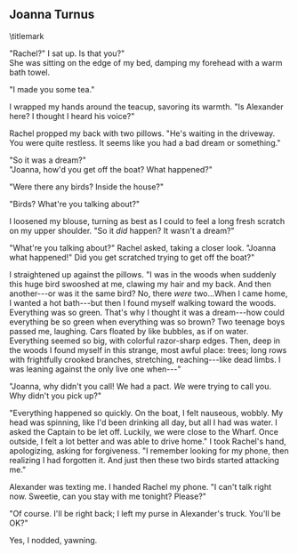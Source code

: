 ## Joanna Turnus
\titlemark

"Rachel?" I sat up. Is that you?"\
She was sitting on the edge of my bed, damping my forehead with a warm
bath towel.

"I made you some tea."

I wrapped my hands around the teacup, savoring its warmth. "Is Alexander
here? I thought I heard his voice?"

Rachel propped my back with two pillows. "He's waiting in the driveway.
You were quite restless. It seems like you had a bad dream or
something."

"So it was a dream?"\
"Joanna, how'd you get off the boat? What happened?"

"Were there any birds? Inside the house?"

"Birds? What're you talking about?"

I loosened my blouse, turning as best as I could to feel a long fresh
scratch on my upper shoulder. "So it *did* happen? It wasn't a dream?"

"What're you talking about?" Rachel asked, taking a closer look. "Joanna
what happened!" Did you get scratched trying to get off the boat?"

I straightened up against the pillows. "I was in the woods when suddenly
this huge bird swooshed at me, clawing my hair and my back. And then
another---or was it the same bird? No, there *were* two...When I came
home, I wanted a hot bath---but then I found myself walking toward the
woods. Everything was so green. That's why I thought it was a
dream---how could everything be so green when everything was so brown?
Two teenage boys passed me, laughing. Cars floated by like bubbles, as
if on water. Everything seemed so big, with colorful razor-sharp edges.
Then, deep in the woods I found myself in this strange, most awful
place: trees; long rows with frightfully crooked branches, stretching,
reaching---like dead limbs. I was leaning against the only live one
when---\"

"Joanna, why didn't you call! We had a pact. *We* were trying to call
you. Why didn't you pick up?"

"Everything happened so quickly. On the boat, I felt nauseous, wobbly.
My head was spinning, like I'd been drinking all day, but all I had was
water. I asked the Captain to be let off. Luckily, we were close to the
Wharf. Once outside, I felt a lot better and was able to drive home." I
took Rachel's hand, apologizing, asking for forgiveness. "I remember
looking for my phone, then realizing I had forgotten it. And just then
these two birds started attacking me."

Alexander was texting me. I handed Rachel my phone. "I can't talk right
now. Sweetie, can you stay with me tonight? Please?"

"Of course. I'll be right back; I left my purse in Alexander's truck.
You'll be OK?"

Yes, I nodded, yawning.
